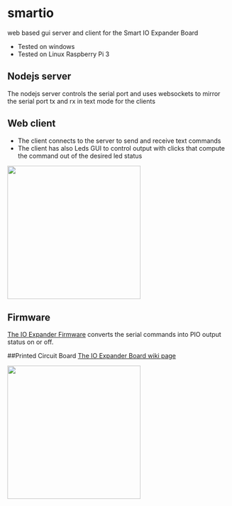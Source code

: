 # smartio
web based gui server and client for the Smart IO Expander Board
- Tested on windows
- Tested on Linux Raspberry Pi 3

## Nodejs server
The nodejs server controls the serial port and uses websockets to mirror the serial port tx and rx in text mode for the clients

## Web client
- The client connects to the server to send and receive text commands
- The client has also Leds GUI to control output with clicks that compute the command out of the desired led status
<img src="https://github.com/wassfila/IoT_Frameworks/blob/master/smartio/client/printscreen.png" height="300">

## Firmware
[The IO Expander Firmware](https://github.com/wassfila/STM8_IoT_Base/tree/master/ws04_IOExpander_Sequencer/02_EESeqence_Console) 
converts the serial commands into PIO output status on or off.

##Printed Circuit Board
[The IO Expander Board wiki page](http://www.technolab.ddns.net/display/SSN/Smart+IO+Expander)

<img src="https://github.com/wassfila/IoT_Frameworks/blob/master/smartio/firmware/SmartULN.JPG" height="300">
